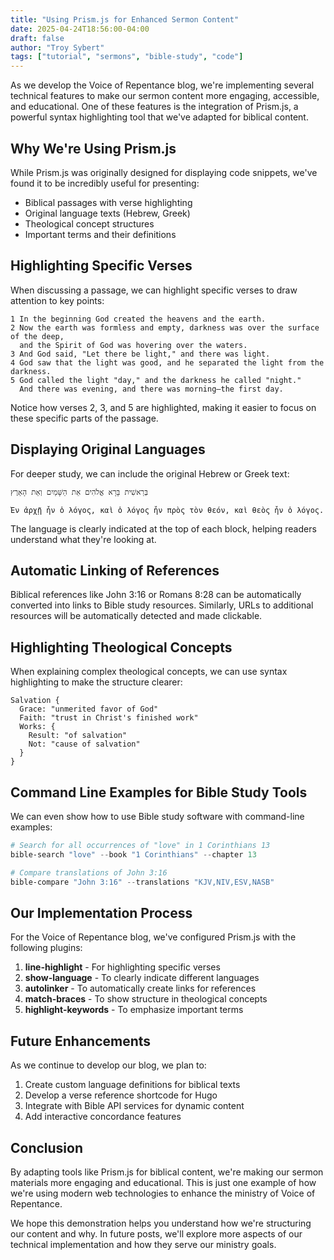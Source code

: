 ```yaml
---
title: "Using Prism.js for Enhanced Sermon Content"
date: 2025-04-24T18:56:00-04:00
draft: false
author: "Troy Sybert"
tags: ["tutorial", "sermons", "bible-study", "code"]
---
```


As we develop the Voice of Repentance blog, we're implementing several technical features to make our sermon content more engaging, accessible, and educational. One of these features is the integration of Prism.js, a powerful syntax highlighting tool that we've adapted for biblical content.

## Why We're Using Prism.js

While Prism.js was originally designed for displaying code snippets, we've found it to be incredibly useful for presenting:

- Biblical passages with verse highlighting
- Original language texts (Hebrew, Greek)
- Theological concept structures
- Important terms and their definitions

## Highlighting Specific Verses

When discussing a passage, we can highlight specific verses to draw attention to key points:

```bible
1 In the beginning God created the heavens and the earth.
2 Now the earth was formless and empty, darkness was over the surface of the deep, 
  and the Spirit of God was hovering over the waters.
3 And God said, "Let there be light," and there was light.
4 God saw that the light was good, and he separated the light from the darkness.
5 God called the light "day," and the darkness he called "night." 
  And there was evening, and there was morning—the first day.
```

Notice how verses 2, 3, and 5 are highlighted, making it easier to focus on these specific parts of the passage.

## Displaying Original Languages

For deeper study, we can include the original Hebrew or Greek text:

```hebrew
בְּרֵאשִׁית בָּרָא אֱלֹהִים אֵת הַשָּׁמַיִם וְאֵת הָאָרֶץ
```

```greek
Ἐν ἀρχῇ ἦν ὁ λόγος, καὶ ὁ λόγος ἦν πρὸς τὸν θεόν, καὶ θεὸς ἦν ὁ λόγος.
```

The language is clearly indicated at the top of each block, helping readers understand what they're looking at.

## Automatic Linking of References

Biblical references like John 3:16 or Romans 8:28 can be automatically converted into links to Bible study resources. Similarly, URLs to additional resources will be automatically detected and made clickable.

## Highlighting Theological Concepts

When explaining complex theological concepts, we can use syntax highlighting to make the structure clearer:

```theology
Salvation {
  Grace: "unmerited favor of God"
  Faith: "trust in Christ's finished work"
  Works: {
    Result: "of salvation"
    Not: "cause of salvation"
  }
}
```

## Command Line Examples for Bible Study Tools

We can even show how to use Bible study software with command-line examples:

```powershell
# Search for all occurrences of "love" in 1 Corinthians 13
bible-search "love" --book "1 Corinthians" --chapter 13

# Compare translations of John 3:16
bible-compare "John 3:16" --translations "KJV,NIV,ESV,NASB"
```

## Our Implementation Process

For the Voice of Repentance blog, we've configured Prism.js with the following plugins:

1. **line-highlight** - For highlighting specific verses
2. **show-language** - To clearly indicate different languages
3. **autolinker** - To automatically create links for references
4. **match-braces** - To show structure in theological concepts
5. **highlight-keywords** - To emphasize important terms

## Future Enhancements

As we continue to develop our blog, we plan to:

1. Create custom language definitions for biblical texts
2. Develop a verse reference shortcode for Hugo
3. Integrate with Bible API services for dynamic content
4. Add interactive concordance features

## Conclusion

By adapting tools like Prism.js for biblical content, we're making our sermon materials more engaging and educational. This is just one example of how we're using modern web technologies to enhance the ministry of Voice of Repentance.

We hope this demonstration helps you understand how we're structuring our content and why. In future posts, we'll explore more aspects of our technical implementation and how they serve our ministry goals.
